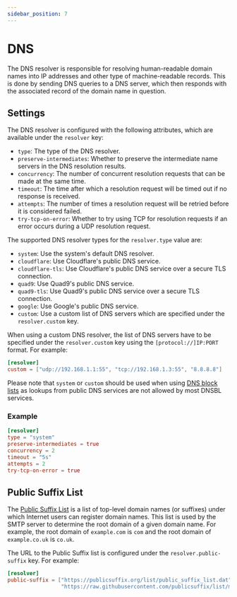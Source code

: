 ```yaml
---
sidebar_position: 7
---
```


# DNS

The DNS resolver is responsible for resolving human-readable domain names into IP addresses and other type of machine-readable records. This is done by sending DNS queries to a DNS server, which then responds with the associated record of the domain name in question. 

## Settings

The DNS resolver is configured with the following attributes, which are available under the `resolver` key:

- `type`: The type of the DNS resolver.
- `preserve-intermediates`: Whether to preserve the intermediate name servers in the DNS resolution results.
- `concurrency`: The number of concurrent resolution requests that can be made at the same time.
- `timeout`: The time after which a resolution request will be timed out if no response is received.
- `attempts`: The number of times a resolution request will be retried before it is considered failed.
- `try-tcp-on-error`: Whether to try using TCP for resolution requests if an error occurs during a UDP resolution request.

The supported DNS resolver types for the `resolver.type` value are:

- `system`: Use the system's default DNS resolver.
- `cloudflare`: Use Cloudflare's public DNS service.
- `cloudflare-tls`: Use Cloudflare's public DNS service over a secure TLS connection.
- `quad9`: Use Quad9's public DNS service.
- `quad9-tls`: Use Quad9's public DNS service over a secure TLS connection.
- `google`: Use Google's public DNS service.
- `custom`: Use a custom list of DNS servers which are specified under the `resolver.custom` key.

When using a custom DNS resolver, the list of DNS servers have to be specified under the `resolver.custom` key using the `[protocol://]IP:PORT` format. For example:

```toml
[resolver]
custom = ["udp://192.168.1.1:55", "tcp://192.168.1.3:55", "8.8.8.8"]
```

Please note that `system` or `custom` should be used when using [DNS block lists](/docs/spamfilter/dnsbl) as lookups from public DNS services are not allowed by most DNSBL services.

### Example

```toml
[resolver]
type = "system"
preserve-intermediates = true
concurrency = 2
timeout = "5s"
attempts = 2
try-tcp-on-error = true
```

## Public Suffix List

The [Public Suffix List](https://publicsuffix.org/) is a list of top-level domain names (or suffixes) under which Internet users can register domain names. This list is used by the SMTP server to determine the root domain of a given domain name. For example, the root domain of `example.com` is `com` and the root domain of `example.co.uk` is `co.uk`.

The URL to the Public Suffix list is configured under the `resolver.public-suffix` key. For example:

```toml
[resolver]
public-suffix = ["https://publicsuffix.org/list/public_suffix_list.dat", 
                 "https://raw.githubusercontent.com/publicsuffix/list/master/public_suffix_list.dat"]

```
